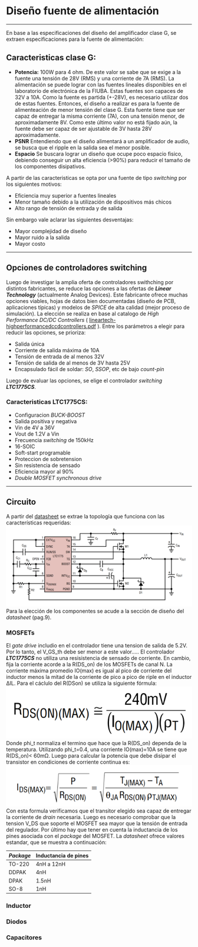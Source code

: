 ﻿# Diseño fuente de alimentación
---
En base a las especificaciones del diseño del amplificador clase G, se extraen especificaciones para la fuente de alimentación:

## Caracteristicas clase G:
* **Potencia:** 100W para 4 ohm. De este valor se sabe que se exige a la fuente una tensión de 28V (RMS) y una corriente de 7A (RMS). La alimentación se puede lograr con las fuentes lineales disponibles en el laboratorio de electrónica de la FIUBA. Estas fuentes son capaces de 32V a 10A. Como la fuente es partida (+-28V), es necesario utilizar dos de estas fuentes. Entonces, el diseño a realizar es para la fuente de alimenteación de menor tensión del clase G. Esta fuente tiene que ser capaz de entregar la misma corriente (7A), con una tensión menor, de aproximadamente 8V. Como este último valor no está fijado aún, la fuente debe ser capaz de ser ajustable de 3V hasta 28V aproximadamente.
* **PSNR** Entendiendo que el diseño alimentará a un amplificador de audio, se busca que el ripple en la salida sea el menor posible.
* **Espacio** Se buscara lograr un diseño que ocupe poco espacio fisico, debiendo conseguir un alta eficiencia (>90%) para reducir el tamaño de los componentes disipativos.

A partir de las caracteristicas se opta por una fuente de tipo *switching* por los siguientes motivos:
* Eficiencia muy superior a fuentes lineales
* Menor tamaño debido a la utilización de dispositivos más chicos
* Alto rango de tensión de entrada y de salida

Sin embargo vale aclarar las siguientes desventajas:
* Mayor complejidad de diseño
* Mayor ruido a la salida
* Mayor costo
---
## Opciones de controladores switching
Luego de investigar la amplia oferta de controladores swithching por distintos fabricantes, se reduce las opciones a las ofertas de ***Linear Technology*** (actualmente Analog Devices). Este fabricante ofrece muchas opciones viables, hojas de datos bien documentadas (diseño de PCB, aplicaciones típicas) y modelos de *SPICE* de alta calidad (mejor proceso de simulación). La elección se realiza en base al catalogo de *High Performance DC/DC Controllers* ( [lineartech-highperformancedccdcontrollers.pdf](https://github.com/jpgoyret/tp-final-ruiz-goyret-DCE-FIUBA-1C2019/blob/develop/Supply/DOC/lineartech-highperformancedccdcontrollers.pdf) ).
Entre los parámetros a elegir para reducir las opciones, se prioriza:
* Salida única
* Corriente de salida máxima de 10A
* Tensión de entrada de al menos 32V
* Tensión de salida de al menos de 3V hasta 25V
* Encapsulado fácil de soldar: *SO*, *SSOP*, etc de bajo *count-pin*

Luego de evaluar las opciones, se elige el controlador *switching* ***LTC1775CS***.
### Caracteristicas LTC1775CS:
* Configuracion *BUCK-BOOST*
* Salida positiva y negativa
* Vin de 4V a 36V
* Vout de 1.2V a Vin
* Frecuencia *switching* de 150kHz
* 16-SOIC
* Soft-start programable
* Proteccion de sobretension
* Sin resistencia de sensado
* Eficiencia mayor al 90%
* *Double MOSFET synchronous drive*


---
## Circuito
A partir del [datasheet](https://github.com/jpgoyret/tp-final-ruiz-goyret-DCE-FIUBA-1C2019/blob/develop/Supply/DOC/datasheet_1775f.pdf) se extrae la topología que funciona con las características requeridas:
![](https://github.com/jpgoyret/tp-final-ruiz-goyret-DCE-FIUBA-1C2019/blob/develop/Supply/DOC/imagenes/sch_LTC1775.PNG)
Para la elección de los componentes se acude a la sección de diseño del *datasheet* (pag.9).
### MOSFETs
El *gate drive* includio en el controlador tiene una tension de salida de 5.2V. Por lo tanto, el V_GS_th debe ser menor a este valor.....
El controlador ***LTC1775CS***  no utiliza una resisistencia de sensado de corriente. En cambio, fija la corriente acorde a la R(DS_on) de los MOSFETs de canal N.  La corriente máxima promedio IO(max) es igual al pico de corriente del inductor menos la mitad de la corriente de pico a pico de riple en el inductor ∆IL. Para el cáclulo del R(DSon) se utiliza la siguiente fórmula:
![](https://github.com/jpgoyret/tp-final-ruiz-goyret-DCE-FIUBA-1C2019/blob/develop/Supply/DOC/imagenes/rdson.PNG)
Donde phi_t normaliza el termino que hace que la R(DS_on) dependa de la temperatura. Utilizando  phi_t=0.4, una corriente IO(max)=10A se tiene que R(DS_on)< 60mΩ.
Luego para calcular la potencia que debe disipar el transistor en condiciones de corriente continua es:
![](https://github.com/jpgoyret/tp-final-ruiz-goyret-DCE-FIUBA-1C2019/blob/develop/Supply/DOC/imagenes/IDSmax.PNG)
Con esta formula verificamos que el transitor elegido sea capaz de entregar la corriente de *drain* necesaria. 
Luego es necesario comprobar que la tension V_DS que soporte el MOSFET sea mayor que la tensión de entrada del regulador.
Por último hay que tener en cuenta la inductancia de los pines asociada con el *package* del MOSFET. La *datasheet* ofrece valores estandar, que se muestra a continuación:

| *Package* | Inductancia de pines |
| --- | --- |
| TO-220 | 4nH a 12nH |
| DDPAK | 4nH |
| DPAK | 1.5nH |
| SO-8 | 1nH |

### Inductor
### Diodos
### Capacitores
